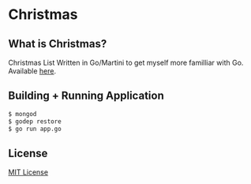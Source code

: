 Christmas
=========

## What is Christmas?
Christmas List Written in Go/Martini to get myself more familliar with Go. Available [here](https://christmas-list.herokuapp.com/).

## Building + Running  Application
```sh
$ mongod
$ godep restore
$ go run app.go
```

## License
[MIT License](LICENSE)
